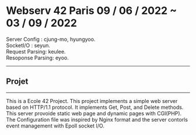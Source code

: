# Webserv 42 Paris 09 / 06 / 2022 ~ 03 / 09 / 2022


Server Config : cjung-mo, hyungyoo.   
SocketI/O : seyun.  
Request Parsing: keulee.   
Resoponse Parsing: eyoo.   


---

## Projet

---
This is a Ecole 42 Project. This project implements a simple web server based on HTTP/1.1 protocol. It implements Get, Post, and Delete methods. This server provoide static web page and dynamic pages with CGI(PHP).  
The Configuration file was inspired by Nginx format and the server contorls event management with Epoll socket I/O.

